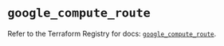 # `google_compute_route`

Refer to the Terraform Registry for docs: [`google_compute_route`](https://registry.terraform.io/providers/hashicorp/google/5.43.0/docs/resources/compute_route).
